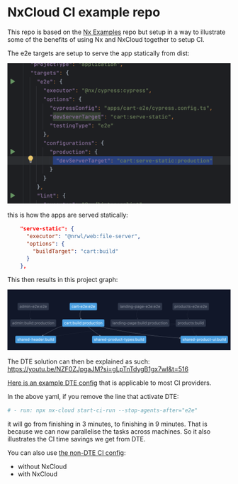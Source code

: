 # NxCloud CI example repo

This repo is based on the [Nx Examples](https://github.com/nrwl/nx-examples) repo 
but setup in a way to illustrate some of the benefits of using Nx and NxCloud together to setup CI.

The e2e targets are setup to serve the app statically from dist:

<img src="static_e2e.png">

this is how the apps are served statically:

```json
    "serve-static": {
      "executor": "@nrwl/web:file-server",
      "options": {
        "buildTarget": "cart:build"
      }
    },
```

This then results in this project graph:

<img src="proj_graph.png">

The DTE solution can then be explained as such: https://youtu.be/NZF0ZJpgaJM?si=gLpTnTdygB1gx7wI&t=516

[Here is an example DTE config](.github/workflows/ci.yml) that is applicable to most CI providers.

In the above yaml, if you remove the line that activate DTE:

```yaml
# - run: npx nx-cloud start-ci-run --stop-agents-after="e2e"
```

it will go from finishing in 3 minutes, to finishing in 9 minutes. That is because we can now parallelise the tasks across machines.
So it also illustrates the CI time savings we get from DTE.

You can also use [the non-DTE CI config](.github/workflows/affected-ci.yml):
- without NxCloud
- with NxCloud
